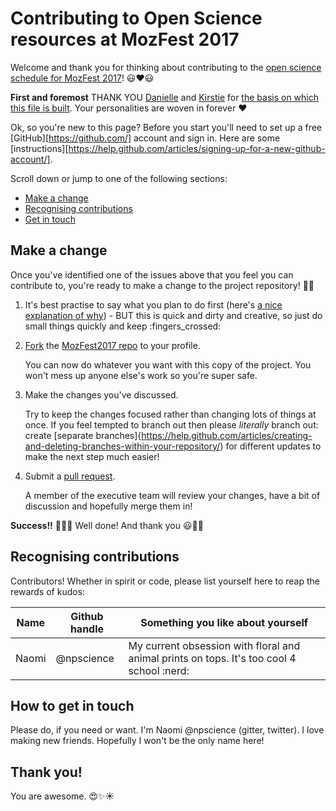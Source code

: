 # Contributing to Open Science resources at MozFest 2017

Welcome and thank you for thinking about contributing to the [open science schedule for MozFest 2017](https://github.com/npscience/MozFest2017/blob/master/Open-science-schedule.md)! :smiley::heart::smiley:

**First and foremost** THANK YOU [Danielle](@DanielleCRobinson) and [Kirstie](@KirstieJane) for [the basis on which this file is built](https://github.com/KirstieJane/OpenAdvice/blob/master/CONTRIBUTING.md). Your personalities are woven in forever :heart:

Ok, so you're new to this page? Before you start you'll need to set up a free [GitHub][https://github.com/] account and sign in. Here are some [instructions][https://help.github.com/articles/signing-up-for-a-new-github-account/].

Scroll down or jump to one of the following sections:

* [Make a change](#make-a-change)
* [Recognising contributions](#recognising-contributions)
* [Get in touch](#how-to-get-in-touch)
    
## Make a change

Once you've identified one of the issues above that you feel you can contribute to, you're ready to make a change to the project repository! :tada::smiley:

1. It's best practise to say what you plan to do first (here's [a nice explanation of why](https://www.igvita.com/2011/12/19/dont-push-your-pull-requests/)) - BUT this is quick and dirty and creative, so just do small things quickly and keep :fingers_crossed:
    
2. [Fork](https://help.github.com/articles/fork-a-repo/) the [MozFest2017 repo](https://github.com/npscience/MozFest2017) to your profile.

    You can now do whatever you want with this copy of the project. You won't mess up anyone else's work so you're super safe.

3. Make the changes you've discussed.

    Try to keep the changes focused rather than changing lots of things at once. If you feel tempted to branch out then please *literally* branch out: create [separate branches]{https://help.github.com/articles/creating-and-deleting-branches-within-your-repository/) for different updates to make the next step much easier!

4. Submit a [pull request](https://help.github.com/articles/proposing-changes-to-a-project-with-pull-requests/).
    
    A member of the executive team will review your changes, have a bit of discussion and hopefully merge them in!

**Success!!** :balloon::balloon::balloon: Well done! And thank you :smiley::tada::sparkles:

## Recognising contributions

Contributors! Whether in spirit or code, please list yourself here to reap the rewards of kudos:

Name | Github handle | Something you like about yourself
--- | --- | ---
Naomi | @npscience | My current obsession with floral and animal prints on tops. It's too cool 4 school :nerd:

## How to get in touch

Please do, if you need or want. I'm Naomi @npscience (gitter, twitter). I love making new friends. Hopefully I won't be the only name here!

## Thank you!

You are awesome. :heart_eyes::sparkles::sunny:
